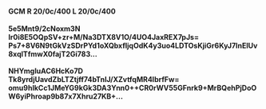 #### GCM R 20/0c/400 L 20/0c/400
**5e5Mnt9/2cNoxm3N**<br/>**lr0i8E5OQpSV+zr+M/Na3DTX8V1O/4UO4JaxREX7pJs=**<br/>**Ps7+8V6N9tGkVzSDrPYd1oXQbxfljqOdK4y3uo4LDTOsKjiGr6KyJ7InEIUv8xqlTfmwX0fajT2Gi783...**<br/><br/>
**NHYmgIuAC6HcKo7D**<br/>**Tk8yrdjUavdZbLTZtjff74bTnIJ/XZvtfqMR4lbrfFw=**<br/>**omu9hlkCc1JMeYG9kGk3DA3Ynn0++CR0rWV55GFnrk9+MrBQehPjDoOW6yiPhroap9b87x7Xhru27KB+...**